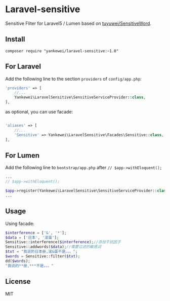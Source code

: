 # Laravel-sensitive

Sensitive Fliter for Laravel5 / Lumen based on [tuyuwei/SensitiveWord](https://github.com/tuyuwei/SensitiveWord).


## Install

```shell
composer require "yankewei/laravel-sensitive:~1.0"
```

## For Laravel

Add the following line to the section `providers` of `config/app.php`:

```php
'providers' => [
    //...
    Yankewei\LaravelSensitive\SensitiveServiceProvider::class,
],
```
as optional, you can use facade:

```php

'aliases' => [
    //...
    'Sensitive' => Yankewei\LaravelSensitive\Facades\Sensitive::class,
],
```

## For Lumen

Add the following line to `bootstrap/app.php` after `// $app->withEloquent();`

```php
...
// $app->withEloquent();

$app->register(Yankewei\LaravelSensitive\SensitiveServiceProvider::class);
...
```

## Usage

Using facade:

```php
$interference = ['&', '*'];
$data = ['日本', '滚蛋'];
Sensitive::interference($interference);//添加干扰因子
Sensitive::addwords($data);//需要过滤的敏感词
$txt = "我说的日本册,滚&蛋不是。。。";
$words = Sensitive::filter($txt);
dd($words);
"我说的**册,***不是。。。"
```

## License

MIT
